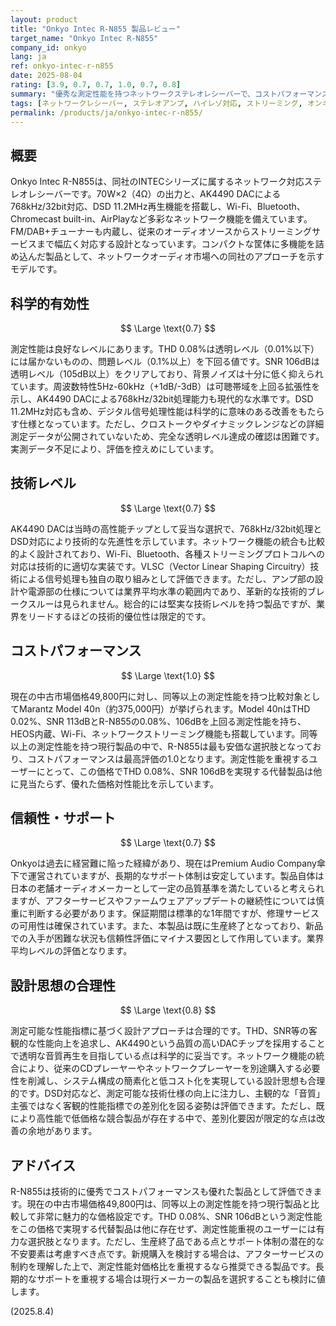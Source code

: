 ```yaml
---
layout: product
title: "Onkyo Intec R-N855 製品レビュー"
target_name: "Onkyo Intec R-N855"
company_id: onkyo
lang: ja
ref: onkyo-intec-r-n855
date: 2025-08-04
rating: [3.9, 0.7, 0.7, 1.0, 0.7, 0.8]
summary: "優秀な測定性能を持つネットワークステレオレシーバーで、コストパフォーマンスも良好だが信頼性に若干の課題"
tags: [ネットワークレシーバー, ステレオアンプ, ハイレゾ対応, ストリーミング, オンキヨー]
permalink: /products/ja/onkyo-intec-r-n855/
---
```


## 概要

Onkyo Intec R-N855は、同社のINTECシリーズに属するネットワーク対応ステレオレシーバーです。70W×2（4Ω）の出力と、AK4490 DACによる768kHz/32bit対応、DSD 11.2MHz再生機能を搭載し、Wi-Fi、Bluetooth、Chromecast built-in、AirPlayなど多彩なネットワーク機能を備えています。FM/DAB+チューナーも内蔵し、従来のオーディオソースからストリーミングサービスまで幅広く対応する設計となっています。コンパクトな筐体に多機能を詰め込んだ製品として、ネットワークオーディオ市場への同社のアプローチを示すモデルです。

## 科学的有効性

$$ \Large \text{0.7} $$

測定性能は良好なレベルにあります。THD 0.08%は透明レベル（0.01%以下）には届かないものの、問題レベル（0.1%以上）を下回る値です。SNR 106dBは透明レベル（105dB以上）をクリアしており、背景ノイズは十分に低く抑えられています。周波数特性5Hz-60kHz（+1dB/-3dB）は可聴帯域を上回る拡張性を示し、AK4490 DACによる768kHz/32bit処理能力も現代的な水準です。DSD 11.2MHz対応も含め、デジタル信号処理性能は科学的に意味のある改善をもたらす仕様となっています。ただし、クロストークやダイナミックレンジなどの詳細測定データが公開されていないため、完全な透明レベル達成の確認は困難です。実測データ不足により、評価を控えめにしています。

## 技術レベル

$$ \Large \text{0.7} $$

AK4490 DACは当時の高性能チップとして妥当な選択で、768kHz/32bit処理とDSD対応により技術的な先進性を示しています。ネットワーク機能の統合も比較的よく設計されており、Wi-Fi、Bluetooth、各種ストリーミングプロトコルへの対応は技術的に適切な実装です。VLSC（Vector Linear Shaping Circuitry）技術による信号処理も独自の取り組みとして評価できます。ただし、アンプ部の設計や電源部の仕様については業界平均水準の範囲内であり、革新的な技術的ブレークスルーは見られません。総合的には堅実な技術レベルを持つ製品ですが、業界をリードするほどの技術的優位性は限定的です。

## コストパフォーマンス

$$ \Large \text{1.0} $$

現在の中古市場価格49,800円に対し、同等以上の測定性能を持つ比較対象としてMarantz Model 40n（約375,000円）が挙げられます。Model 40nはTHD 0.02%、SNR 113dBとR-N855の0.08%、106dBを上回る測定性能を持ち、HEOS内蔵、Wi-Fi、ネットワークストリーミング機能も搭載しています。同等以上の測定性能を持つ現行製品の中で、R-N855は最も安価な選択肢となっており、コストパフォーマンスは最高評価の1.0となります。測定性能を重視するユーザーにとって、この価格でTHD 0.08%、SNR 106dBを実現する代替製品は他に見当たらず、優れた価格対性能比を示しています。

## 信頼性・サポート

$$ \Large \text{0.7} $$

Onkyoは過去に経営難に陥った経緯があり、現在はPremium Audio Company傘下で運営されていますが、長期的なサポート体制は安定しています。製品自体は日本の老舗オーディオメーカーとして一定の品質基準を満たしていると考えられますが、アフターサービスやファームウェアアップデートの継続性については慎重に判断する必要があります。保証期間は標準的な1年間ですが、修理サービスの可用性は確保されています。また、本製品は既に生産終了となっており、新品での入手が困難な状況も信頼性評価にマイナス要因として作用しています。業界平均レベルの評価となります。

## 設計思想の合理性

$$ \Large \text{0.8} $$

測定可能な性能指標に基づく設計アプローチは合理的です。THD、SNR等の客観的な性能向上を追求し、AK4490という品質の高いDACチップを採用することで透明な音質再生を目指している点は科学的に妥当です。ネットワーク機能の統合により、従来のCDプレーヤーやネットワークプレーヤーを別途購入する必要性を削減し、システム構成の簡素化と低コスト化を実現している設計思想も合理的です。DSD対応など、測定可能な技術仕様の向上に注力し、主観的な「音質」主張ではなく客観的性能指標での差別化を図る姿勢は評価できます。ただし、既により高性能で低価格な競合製品が存在する中で、差別化要因が限定的な点は改善の余地があります。

## アドバイス

R-N855は技術的に優秀でコストパフォーマンスも優れた製品として評価できます。現在の中古市場価格49,800円は、同等以上の測定性能を持つ現行製品と比較して非常に魅力的な価格設定です。THD 0.08%、SNR 106dBという測定性能をこの価格で実現する代替製品は他に存在せず、測定性能重視のユーザーには有力な選択肢となります。ただし、生産終了品である点とサポート体制の潜在的な不安要素は考慮すべき点です。新規購入を検討する場合は、アフターサービスの制約を理解した上で、測定性能対価格比を重視するなら推奨できる製品です。長期的なサポートを重視する場合は現行メーカーの製品を選択することも検討に値します。

(2025.8.4)
